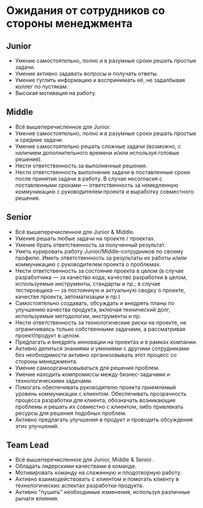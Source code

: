 # Ожидания от сотрудников со стороны менеджмента

## Junior

* Умение самостоятельно, полно и в разумные сроки решать простые задачи.
* Умение активно задавать вопросы и получать ответы.
* Умение гуглить информацию и воспринимать её, не задалбывая коллег по пустякам.
* Высокая мотивация на работу.

## Middle

* Всё вышеперечисленное для Junior.
* Умение самостоятельно, полно и в разумные сроки решать простые и средние задачи.
* Умение самостоятельно решать сложные задачи (возможно, с наличием дополнительного времени и/или используя готовые решения).
* Нести ответственность за выполненные решения.
* Нести ответственность выполнение задачи в поставленные сроки после принятия задачи в работу. В случае несогласия с поставленными сроками — ответственность за немедленную коммуникацию с руководителем проекта и выработку совместного решения.

## Senior

* Всё вышеперечисленное для Junior & Middle.
* Умение решать любые задачи на проекте / проектах.
* Умение брать ответственность за полученный результат.
* Уметь курировать работу Junior/Middle–сотрудников по своему профилю. Иметь ответственность за результаты их работы и/или коммуникацию с руководителем проекта о проблемах.
* Нести ответственность за состояние проекта в целом (в случае разработчика — за качество кода, качество разработки в целом, используемые инструменты, стандарты и пр.; в случае тестировщика — за постоянную и актуальную сводку о проекте, качестве проекта, автоматизации и пр.)
* Самостоятельно создавать, обсуждать и внедрять планы по улучшению качества продукта, включая технический долг, используемые методологии, инструменты и пр.
* Нести ответственность за технологические риски на проекте, не ограничиваясь только собственными задачами, а рассматривая проект/продукт в целом.
* Предлагать и внедрять инновации на проектах и в рамках компании.
* Активно делиться знаниями и умениями с другими сотрудниками без необходимости активно организовывать этот процесс со стороны менеджмента.
* Умение самоорганизовываться для решения проблем.
* Умение находить компромиссы между бизнес-задачами и технологическими задачами.
* Помогать обеспечивать руководителю проекта приемлемый уровень коммуникации с клиентом. Обеспечивать прозрачность процесса разработки для клиента, обозначать возникающие проблемы и решать их совместно с клиентом, либо привлекать ресурсы для решения подобных проблем.
* Активно предлагать улучшения в продукт и проводить обсуждения этих улучшений.

## Team Lead

* Всё вышеперечисленное для Junior, Middle & Senior.
* Обладать лидерскими качествами в команде.
* Мотивировать команду на слаженную и плодотворную работу.
* Активно взаимодействовать с клиентом и помогать клиенту в технологических аспектах разработки продукта.
* Активно "пушить" необходимые изменения, используя различные рычаги влияния.
